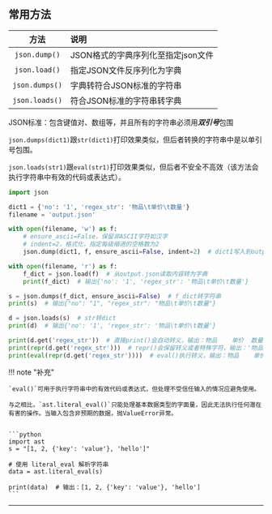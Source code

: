 ## 常用方法

|       方法       | 说明                    |
|:--------------:|:----------------------|
| `json.dump()`  | JSON格式的字典序列化至指定json文件 |
| `json.load()`  | 指定JSON文件反序列化为字典       |
| `json.dumps()` | 字典转符合JSON标准的字符串       |
| `json.loads()` | 符合JSON标准的字符串转字典       |

JSON标准：包含键值对、数组等，并且所有的字符串必须用***双引号***包围

`json.dumps(dict1)`跟`str(dict1)`打印效果类似，但后者转换的字符串中是以单引号包围。

`json.loads(str1)`跟`eval(str1)`打印效果类似，但后者不安全不高效（该方法会执行字符串中有效的代码或表达式）。

```python
import json

dict1 = {'no': '1', 'regex_str': '物品\t单价\t数量'}
filename = 'output.json'

with open(filename, 'w') as f:
    # ensure_ascii=False，保留非ASCII字符如汉字
    # indent=2，格式化，指定每级缩进的空格数为2
    json.dump(dict1, f, ensure_ascii=False, indent=2)  # dict1写入到output.json

with open(filename, 'r') as f:
    f_dict = json.load(f)  # 从output.json读取内容转为字典
    print(f_dict)  # 输出{'no': '1', 'regex_str': '物品\t单价\t数量'}

s = json.dumps(f_dict, ensure_ascii=False)  # f_dict转字符串
print(s)  # 输出{"no": "1", "regex_str": "物品\t单价\t数量"}

d = json.loads(s)  # str转dict
print(d)  # 输出{'no': '1', 'regex_str': '物品\t单价\t数量'}

print(d.get('regex_str'))  # 直接print()会自动转义，输出：物品    单价  数量
print(repr(d.get('regex_str')))  # repr()会保留转义或者特殊字符，输出：'物品\t单价\t数量'
print(eval(repr(d.get('regex_str'))))  # eval()执行转义，输出：物品    单价  数量

```

!!! note "补充"
    
    `eval()`可用于执行字符串中的有效代码或表达式，但处理不受信任输入的情况应避免使用。

    与之相比，`ast.literal_eval()`只能处理基本数据类型的字面量，因此无法执行任何潜在有害的操作。当输入包含非预期的数据，抛ValueError异常。

    
    ```python
    import ast
    s = "[1, 2, {'key': 'value'}, 'hello']"
    
    # 使用 literal_eval 解析字符串
    data = ast.literal_eval(s)

    print(data)  # 输出：[1, 2, {'key': 'value'}, 'hello']
    ```
---